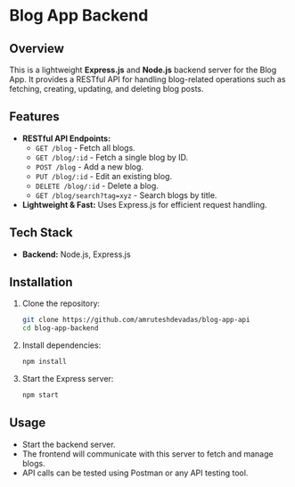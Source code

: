 # Blog App Backend

## Overview

This is a lightweight **Express.js** and **Node.js** backend server for the Blog App. It provides a RESTful API for handling blog-related operations such as fetching, creating, updating, and deleting blog posts.

## Features

- **RESTful API Endpoints:**
  - `GET /blog` - Fetch all blogs.
  - `GET /blog/:id` - Fetch a single blog by ID.
  - `POST /blog` - Add a new blog.
  - `PUT /blog/:id` - Edit an existing blog.
  - `DELETE /blog/:id` - Delete a blog.
  - `GET /blog/search?tag=xyz` - Search blogs by title.
- **Lightweight & Fast:** Uses Express.js for efficient request handling.

## Tech Stack

- **Backend:** Node.js, Express.js

## Installation

1. Clone the repository:
   ```sh
   git clone https://github.com/amruteshdevadas/blog-app-api
   cd blog-app-backend
   ```
2. Install dependencies:
   ```sh
   npm install
   ```
3. Start the Express server:
   ```sh
   npm start
   ```

## Usage

- Start the backend server.
- The frontend will communicate with this server to fetch and manage blogs.
- API calls can be tested using Postman or any API testing tool.

